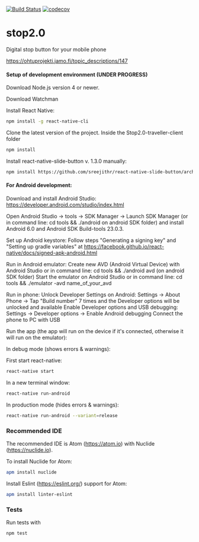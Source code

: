 [![Build Status](https://travis-ci.org/STOP2/stop2.0-traveller-client.svg?branch=master)](https://travis-ci.org/STOP2/stop2.0-traveller-client)
[![codecov](https://codecov.io/gh/STOP2/stop2.0-traveller-client/branch/master/graph/badge.svg)](https://codecov.io/gh/STOP2/stop2.0-traveller-client)

# stop2.0
Digital stop button for your mobile phone

https://ohtuprojekti.jamo.fi/topic_descriptions/147

#### Setup of development environment (UNDER PROGRESS) 

Download Node.js version 4 or newer.

Download Watchman

Install React Native:
```bash
npm install -g react-native-cli
```

Clone the latest version of the project. Inside the Stop2.0-traveller-client folder
```bash
npm install
```

Install react-native-slide-button v. 1.3.0 manually:
```bash
npm install https://github.com/sreejithr/react-native-slide-button/archive/v1.3.0.tar.gz
```

#### For Android development:

Download and install Android Studio: https://developer.android.com/studio/index.html

Open Android Studio -> tools -> SDK Manager -> Launch SDK Manager (or in command line: cd tools && ./android on android SDK folder) and install Android 6.0 and Android SDK Build-tools 23.0.3.

Set up Android keystore: Follow steps "Generating a signing key" and "Setting up gradle variables" at https://facebook.github.io/react-native/docs/signed-apk-android.html

Run in Android emulator:
Create new AVD (Android Virtual Device) with Android Studio or in command line: cd tools && ./android avd (on android SDK folder)
Start the emulator on Android Studio or in command line: cd tools && ./emulator -avd name_of_your_avd

Run in phone:
Unlock Developer Settings on Android: Settings -> About Phone -> Tap "Build number" 7 times and the Developer options will be unlocked and available
Enable Developer options and USB debugging: Settings -> Developer options -> Enable Android debugging
Connect the phone to PC with USB

Run the app (the app will run on the device if it's connected, otherwise it will run on the emulator):

In debug mode (shows errors & warnings):

First start react-native:
```bash
react-native start
```
In a new terminal window:
```bash
react-native run-android
```

In production mode (hides errors & warnings):
```bash
react-native run-android --variant=release
```

### Recommended IDE
The recommended IDE is Atom (https://atom.io) with Nuclide (https://nuclide.io).

To install Nuclide for Atom:
```bash
apm install nuclide
```
Install Eslint (https://eslint.org/) support for Atom:
```bash
apm install linter-eslint
```

### Tests
Run tests with
```bash
npm test
```

